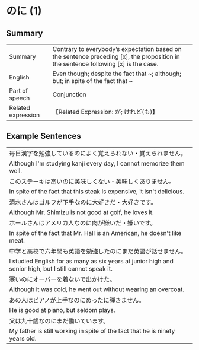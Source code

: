 # のに (1)

## Summary

<table><tr>   <td>Summary</td>   <td>Contrary to everybody’s expectation based on the sentence preceding [x], the proposition in the sentence following [x] is the case.</td></tr><tr>   <td>English</td>   <td>Even though; despite the fact that ~; although; but; in spite of the fact that ~</td></tr><tr>   <td>Part of speech</td>   <td>Conjunction</td></tr><tr>   <td>Related expression</td>   <td>【Related Expression: が; けれど(も)】</td></tr></table>

## Example Sentences

<table><tr><td>毎日漢字を勉強しているのによく覚えられない・覚えられません。</td></tr><tr><td>Although I'm studying kanji every day, I cannot memorize them well.</td></tr><tr><td>このステーキは高いのに美味しくない・美味しくありません。</td></tr><tr><td>In spite of the fact that this steak is expensive, it isn't delicious.</td></tr><tr><td>清水さんはゴルフが下手なのに大好きだ・大好きです。</td></tr><tr><td>Although Mr. Shimizu is not good at golf, he loves it.</td></tr><tr><td>ホールさんはアメリカ人なのに肉が嫌いだ・嫌いです。</td></tr><tr><td>In spite of the fact that Mr. Hall is an American, he doesn't like meat.</td></tr><tr><td>中学と高校で六年間も英語を勉強したのにまだ英語が話せません。</td></tr><tr><td>I studied English for as many as six years at junior high and senior high, but I still cannot speak it.</td></tr><tr><td>寒いのにオーバーを着ないで出かけた。</td></tr><tr><td>Although it was cold, he went out without wearing an overcoat.</td></tr><tr><td>あの人はピアノが上手なのにめったに弾きません。</td></tr><tr><td>He is good at piano, but seldom plays.</td></tr><tr><td>父は九十歳なのにまだ働いています。</td></tr><tr><td>My father is still working in spite of the fact that he is ninety years old.</td></tr></table>

